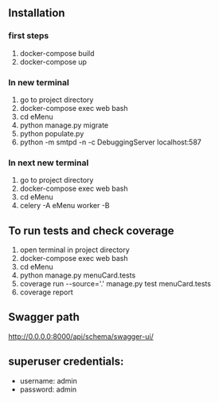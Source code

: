 ## Installation

### first steps
1. docker-compose build
2. docker-compose up

### In new terminal
1. go to project directory   
2. docker-compose exec web bash
3. cd eMenu 
4. python manage.py migrate
4. python populate.py
5. python -m smtpd -n -c DebuggingServer localhost:587

### In next new terminal
1. go to project directory   
2. docker-compose exec web bash
3. cd eMenu
4. celery -A eMenu worker -B


## To run tests and check coverage
1. open terminal in project directory
2. docker-compose exec web bash
3. cd eMenu
4. python manage.py menuCard.tests
5. coverage run --source='.' manage.py test menuCard.tests
6. coverage report


## Swagger path
http://0.0.0.0:8000/api/schema/swagger-ui/

## superuser credentials:
- username: admin
- password: admin
